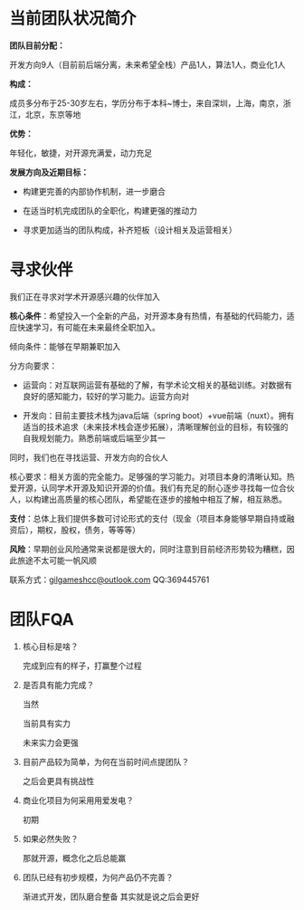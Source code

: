 # 当前团队状况简介

**团队目前分配：**

开发方向9人（目前前后端分离，未来希望全栈）产品1人，算法1人，商业化1人

**构成：**

成员多分布于25-30岁左右，学历分布于本科~博士，来自深圳，上海，南京，浙江，北京，东京等地

**优势：**

年轻化，敏捷，对开源充满爱，动力充足



**发展方向及近期目标：**

- 构建更完善的内部协作机制，进一步磨合

- 在适当时机完成团队的全职化，构建更强的推动力
- 寻求更加适当的团队构成，补齐短板（设计相关及运营相关）





# 寻求伙伴

我们正在寻求对学术开源感兴趣的伙伴加入

**核心条件**：希望投入一个全新的产品，对开源本身有热情，有基础的代码能力，适应快速学习，有可能在未来最终全职加入。

倾向条件：能够在早期兼职加入 

分方向要求：

- 运营向：对互联网运营有基础的了解，有学术论文相关的基础训练。对数据有良好的感知能力，较好的学习能力。运营方向对

  

- 开发向：目前主要技术栈为java后端（spring boot）+vue前端（nuxt）。拥有适当的技术追求（未来技术栈会逐步拓展），清晰理解创业的目标，有较强的自我规划能力。熟悉前端或后端至少其一





同时，我们也在寻找运营、开发方向的合伙人

核心要求：相关方面的完全能力。足够强的学习能力。对项目本身的清晰认知。热爱开源，认同学术开源及知识开源的价值。我们有充足的耐心逐步寻找每一位合伙人，以构建出高质量的核心团队，希望能在逐步的接触中相互了解，相互熟悉。



**支付**：总体上我们提供多数可讨论形式的支付（现金（项目本身能够早期自持或融资后），期权，股权，债务，等等等）

**风险**：早期创业风险通常来说都是很大的，同时注意到目前经济形势较为糟糕，因此旅途不太可能一帆风顺



联系方式：gilgameshcc@outlook.com        QQ:369445761



# 团队FQA

1. 核心目标是啥？

   完成到应有的样子，打赢整个过程

3. 是否具有能力完成？

   当然

   当前具有实力

   未来实力会更强

4. 目前产品较为简单，为何在当前时间点提团队？

   之后会更具有挑战性

5. 商业化项目为何采用用爱发电？

   初期

6. 如果必然失败？

   那就开源，概念化之后总能赢

7. 团队已经有初步规模，为何产品仍不完善？

   渐进式开发，团队磨合整备   其实就是说之后会更好








